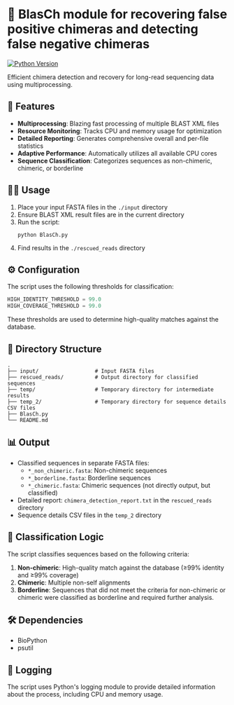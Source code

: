 # 🧬 BlasCh module for recovering false positive chimeras and detecting false negative chimeras 

[![Python Version](https://img.shields.io/badge/python-3.6%2B-blue)](https://www.python.org/downloads/)

Efficient chimera detection and recovery for long-read sequencing data using multiprocessing.

## 🚀 Features

- **Multiprocessing**: Blazing fast processing of multiple BLAST XML files
- **Resource Monitoring**: Tracks CPU and memory usage for optimization
- **Detailed Reporting**: Generates comprehensive overall and per-file statistics
- **Adaptive Performance**: Automatically utilizes all available CPU cores
- **Sequence Classification**: Categorizes sequences as non-chimeric, chimeric, or borderline

## 🏃‍♂️ Usage

1. Place your input FASTA files in the `./input` directory
2. Ensure BLAST XML result files are in the current directory
3. Run the script:
   ```
   python BlasCh.py
   ```
4. Find results in the `./rescued_reads` directory

## ⚙ Configuration

The script uses the following thresholds for classification:

```python
HIGH_IDENTITY_THRESHOLD = 99.0
HIGH_COVERAGE_THRESHOLD = 99.0
```

These thresholds are used to determine high-quality matches against the database.

## 📂 Directory Structure

```
.
├── input/                  # Input FASTA files
├── rescued_reads/          # Output directory for classified sequences
├── temp/                   # Temporary directory for intermediate results
├── temp_2/                 # Temporary directory for sequence details CSV files
├── BlasCh.py
└── README.md
```

## 📊 Output

- Classified sequences in separate FASTA files:
  - `*_non_chimeric.fasta`: Non-chimeric sequences
  - `*_borderline.fasta`: Borderline sequences
  - `*_chimeric.fasta`: Chimeric sequences (not directly output, but classified)
- Detailed report: `chimera_detection_report.txt` in the `rescued_reads` directory
- Sequence details CSV files in the `temp_2` directory

## 🧠 Classification Logic

The script classifies sequences based on the following criteria:

1. **Non-chimeric**: 
   High-quality match against the database (≥99% identity and ≥99% coverage)
2. **Chimeric**: Multiple non-self alignments
3. **Borderline**: Sequences that did not meet the criteria for non-chimeric or chimeric were classified as borderline and required further analysis.

## 🛠 Dependencies

- BioPython
- psutil

## 📝 Logging

The script uses Python's logging module to provide detailed information about the process, including CPU and memory usage.

